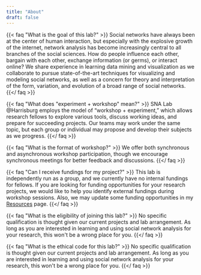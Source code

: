 ```yaml
---
title: "About"
draft: false
---
```


{{< faq "What is the goal of this lab?" >}}
Social networks have always been at the center of human interaction, but especially with the explosive growth of the internet, network analysis has become increasingly central to all branches of the social sciences. How do people influence each other, bargain with each other, exchange information (or germs), or interact online? We share experience in learning data mining and visualization as we collaborate to pursue state-of-the-art techniques for visualizing and modeling social networks, as well as a concern for theory and interpretation of the form, variation, and evolution of a broad range of social networks.
{{</ faq >}}

{{< faq "What does "experiment + workshop" mean?" >}}
SNA Lab @Harrisburg employs the model of “workshop + experiment,” which allows research fellows to explore various tools, discuss working ideas, and prepare for succeeding projects. Our teams may work under the same topic, but each group or individual may propose and develop their subjects as we progress.
{{</ faq >}}

{{< faq "What is the format of workshop?" >}}
We offer both synchronous and asynchronous workshop participation, though we encourage synchronous meetings for better feedback and discussions.
{{</ faq >}}

{{< faq "Can I receive fundings for my project?" >}}
This lab is independently run as a group, and we currently have no internal fundings for fellows. If you are looking for funding opportunities for your research projects, we would like to help you identify external fundings during workshop sessions. Also, we may update some funding opportunities in my [Resources](https://snalab.netlify.app/resources/) page.
{{</ faq >}}

{{< faq "What is the eligibility of joining this lab?" >}}
No specific qualification is thought given our current projects and lab arrangement. As long as you are interested in learning and using social network analysis for your research, this won't be a wrong place for you.
{{</ faq >}}

{{< faq "What is the ethical code for this lab?" >}}
No specific qualification is thought given our current projects and lab arrangement. As long as you are interested in learning and using social network analysis for your research, this won't be a wrong place for you.
{{</ faq >}}
